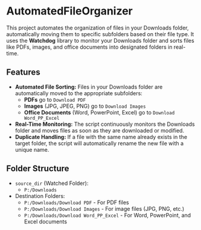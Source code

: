 # AutomatedFileOrganizer

This project automates the organization of files in your Downloads folder, automatically moving them to specific subfolders based on their file type. It uses the **Watchdog** library to monitor your Downloads folder and sorts files like PDFs, images, and office documents into designated folders in real-time.

## Features

- **Automated File Sorting:** Files in your Downloads folder are automatically moved to the appropriate subfolders:
  - **PDFs** go to `Download PDF`
  - **Images** (JPG, JPEG, PNG) go to `Download Images`
  - **Office Documents** (Word, PowerPoint, Excel) go to `Download Word_PP_Excel`
- **Real-Time Monitoring:** The script continuously monitors the Downloads folder and moves files as soon as they are downloaded or modified.
- **Duplicate Handling:** If a file with the same name already exists in the target folder, the script will automatically rename the new file with a unique name.

## Folder Structure

- `source_dir` (Watched Folder):
  - `P:/Downloads`
- Destination Folders:
  - `P:/Downloads/Download PDF` - For PDF files
  - `P:/Downloads/Download Images` - For image files (JPG, PNG, etc.)
  - `P:/Downloads/Download Word_PP_Excel` - For Word, PowerPoint, and Excel documents

